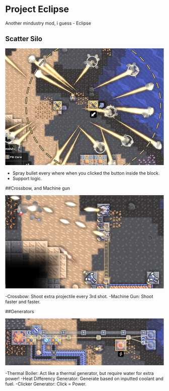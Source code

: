 # Project Eclipse
Another mindustry mod, i guess - Eclipse
## Scatter Silo

![ScatterSilo](/github/Screenshot_48.png)

- Spray bullet every where when you clicked the button inside the block.
- Support logic.

##Crossbow, and Machine gun

![Crossbow and MachineGun](/github/Screenshot_26.png)

-Crossbow: Shoot extra projectile every 3rd shot.
-Machine Gun: Shoot faster and faster.

##Generators

![generators](/github/Screenshot_17.png)

-Thermal Boiler: Act like a thermal generator, but require water for extra power!
-Heat Differency Generator: Generate based on inputted coolant and fuel.
-Clicker Generator: Click = Power.
